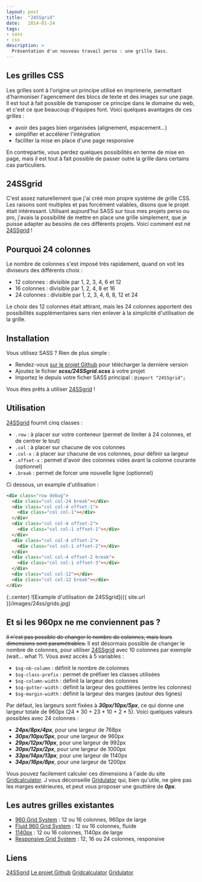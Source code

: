 ```yaml
---
layout: post
title:  "24SSgrid"
date:   2014-01-24
tags:
- sass
- css
description: >
  Présentation d'un nouveau travail perso : une grille Sass.
---
```


## Les grilles CSS

Les grilles sont à l'origine un principe utilisé en imprimerie, permettant d'harmoniser l'agencement des blocs de texte et des images sur une page. Il est tout à fait possible de transposer ce principe dans le domaine du web, et c'est ce que beaucoup d'équipes font.
Voici quelques avantages de ces grilles :

- avoir des pages bien organisées (alignement, espacement…)
- simplifier et accélérer l'intégration
- faciliter la mise en place d'une page responsive

En contrepartie, vous perdez quelques possibilités en terme de mise en page, mais il est tout à fait possible de passer outre la grille dans certains cas particuliers.

## 24SSgrid

C'est assez naturellement que j'ai créé mon propre système de grille CSS. Les raisons sont multiples et pas forcément valables, disons que le projet était intéressant.
Utilisant aujourd’hui SASS sur tous mes projets perso ou pro, j'avais la possibilité de mettre en place une grille simplement, que je puisse adapter au besoins de ces différents projets.
Voici comment est né [24SSgrid](https://work.smarchal.com/24ss/) !

## Pourquoi 24 colonnes

Le nombre de colonnes s'est imposé très rapidement, quand on voit les diviseurs des différents choix :

- 12 colonnes : divisible par 1, 2, 3, 4, 6 et 12
- 16 colonnes : divisible par 1, 2, 4, 8 et 16
- 24 colonnes : divisible par 1, 2, 3, 4, 6, 8, 12 et 24

Le choix des 12 colonnes était attirant, mais les 24 colonnes apportent des possibilités supplémentaires sans rien enlever à la simplicité d'utilisation de la grille.

## Installation

Vous utilisez SASS ? Rien de plus simple :

- Rendez-vous [sur le projet Github](https://github.com/zessx/24SSgrid/releases) pour télécharger la dernière version
- Ajoutez le fichier ***scss/24SSgrid.scss*** à votre projet
- Importez le depuis votre ficher SASS principal : `@import "24SSgrid";`

Vous êtes prêts à utiliser [24SSgrid](https://work.smarchal.com/24ss/) !

## Utilisation

[24SSgrid](https://work.smarchal.com/24ss/) fournit cinq classes :

- `.row` : à placer sur votre conteneur (permet de limiter à 24 colonnes, et de centrer le tout)
- `.col` : à placer sur chacune de vos colonnes
- `.col-x` : à placer sur chacune de vos colonnes, pour définir sa largeur
- `.offset-x` : permet d'avoir des colonnes vides avant la colonne courante (optionnel)
- `.break` : permet de forcer une nouvelle ligne (optionnel)

Ci dessous, un example d'utilisation :

```html
<div class="row debug">
  <div class="col col-24 break"></div>
  <div class="col col-4 offset-1">
    <div class="col col-1"></div>
  </div>
  <div class="col col-4 offset-2">
    <div class="col col-1 offset-1"></div>
  </div>
  <div class="col col-4 offset-2">
    <div class="col col-1 offset-2"></div>
  </div>
  <div class="col col-4 offset-2 break">
    <div class="col col-1 offset-3"></div>
  </div>
  <div class="col col-12"></div>
  <div class="col col-12 break"></div>
</div>
```

{:.center}
![Example d'utilisation de 24SSgrid]({{ site.url }}/images/24ss/grids.jpg)

## Et si les 960px ne me conviennent pas ?

~~Il n'est pas possible de changer le nombre de colonnes, mais leurs dimensions sont paramétrables.~~
Il est désormais possible de changer le nombre de colonnes, pour utiliser [24SSgrid](https://work.smarchal.com/24ss/) avec 10 colonnes par exemple (wait… what ?).
Vous avez accès à 5 variables :

- `$sg-nb-column` : définit le nombre de colonnes
- `$sg-class-prefix` : permet de préfixer les classes utilisées
- `$sg-column-width` : définit la largeur des colonnes
- `$sg-gutter-width` : définit la largeur des gouttières (entre les colonnes)
- `$sg-margin-width` : définit la largeur des marges (autour des lignes)

Par défaut, les largeurs sont fixées à ***30px/10px/5px***, ce qui donne une largeur totale de 960px (24 * 30 + 23 * 10 + 2 * 5).
Voici quelques valeurs possibles avec 24 colonnes :

- ***24px/8px/4px***, pour une largeur de 768px
- ***30px/10px/5px***, pour une largeur de 960px
- ***29px/12px/10px***, pour une largeur de 992px
- ***30px/12px/2px***, pour une largeur de 1000px
- ***33px/14px/13px***, pour une largeur de 1140px
- ***34px/16px/8px***, pour une largeur de 1200px

Vous pouvez facilement calculer ces dimensions à l'aide du site [Gridcalculator](http://gridcalculator.dk/#/960/24/10/5). J vous déconseille [Gridulator](http://gridulator.com/) qui, bien qu'utile, ne gère pas les marges extérieures, et peut vous proposer une gouttière de ***0px***.

## Les autres grilles existantes

- [960 Grid System](https://960.gs/) : 12 ou 16 colonnes, 960px de large
- [Fluid 960 Grid System](https://www.designinfluences.com/fluid960gs/) : 12 ou 16 colonnes, fluide
- [1140px](http://www.1140px.com/) : 12 ou 16 colonnes, 1140px de large
- [Responsive Grid System](https://responsive.gs/) : 12, 16 ou 24 colonnes, responsive

## Liens
[24SSgrid](https://work.smarchal.com/24ss/)
[Le projet Github](https://github.com/zessx/24SSgrid)
[Gridcalculator](http://gridcalculator.dk/#/960/24/10/5)
[Gridulator](https://gridulator.com/)
